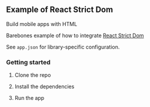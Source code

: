 ## Example of React Strict Dom

Build mobile apps with HTML

Barebones example of how to integrate [React Strict Dom](https://github.com/facebook/react-strict-dom/tree/main)

See `app.json` for library-specific configuration.

### Getting started

1. Clone the repo

2. Install the dependencies

3. Run the app